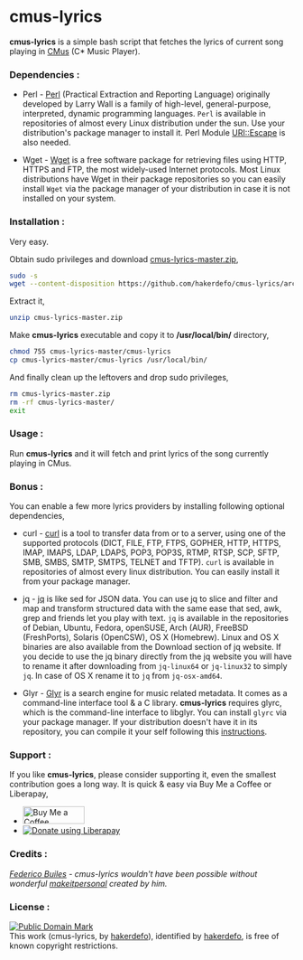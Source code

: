 # cmus-lyrics
**cmus-lyrics** is a simple bash script that fetches the lyrics of current song playing in [CMus] (C* Music Player).


### Dependencies :
- Perl - [Perl] (Practical Extraction and Reporting Language) originally developed by Larry Wall is a family of high-level, general-purpose, interpreted, dynamic programming languages. `Perl` is available in repositories of almost every Linux distribution under the sun. Use your distribution's package manager to install it. Perl Module [URI::Escape] is also needed.

- Wget - [Wget] is a free software package for retrieving files using HTTP, HTTPS and FTP, the most widely-used Internet protocols. Most Linux distributions have Wget in their package repositories so you can easily install `Wget` via the package manager of your distribution in case it is not installed on your system.


### Installation :
Very easy.

Obtain sudo privileges and download [cmus-lyrics-master.zip],

```sh
sudo -s
wget --content-disposition https://github.com/hakerdefo/cmus-lyrics/archive/master.zip
```

Extract it,

```sh
unzip cmus-lyrics-master.zip
```

Make **cmus-lyrics** executable and copy it to **/usr/local/bin/** directory,

 ```sh
chmod 755 cmus-lyrics-master/cmus-lyrics
cp cmus-lyrics-master/cmus-lyrics /usr/local/bin/
```

And finally clean up the leftovers and drop sudo privileges,

```sh
rm cmus-lyrics-master.zip
rm -rf cmus-lyrics-master/
exit
```


### Usage :
Run **cmus-lyrics** and it will fetch and print lyrics of the song currently playing in CMus.


### Bonus :
You can enable a few more lyrics providers by installing following optional dependencies,
- curl - [curl] is a tool to transfer data from or to a server, using one of the supported protocols (DICT, FILE, FTP, FTPS, GOPHER, HTTP, HTTPS, IMAP, IMAPS, LDAP, LDAPS, POP3, POP3S, RTMP, RTSP, SCP, SFTP, SMB, SMBS, SMTP, SMTPS, TELNET and TFTP). `curl` is available in repositories of almost every linux distribution. You can easily install it from your package manager.

- jq - [jq] is like sed for JSON data. You can use jq to slice and filter and map and transform structured data with the same ease that sed, awk, grep and friends let you play with text. `jq` is available in the repositories of Debian, Ubuntu, Fedora, openSUSE, Arch (AUR), FreeBSD (FreshPorts), Solaris (OpenCSW), OS X (Homebrew). Linux and OS X binaries are also available from the Download section of jq website. If you decide to use the jq binary directly from the jq website you will have to rename it after downloading from `jq-linux64` or `jq-linux32` to simply `jq`. In case of OS X rename it to `jq` from `jq-osx-amd64`.

- Glyr - [Glyr] is a search engine for music related metadata. It comes as a command-line interface tool & a C library. **cmus-lyrics** requires glyrc, which is the command-line interface to libglyr. You can install `glyrc` via your package manager. If your distribution doesn't have it in its repository, you can compile it your self following this [instructions].


### Support :
If you like **cmus-lyrics**, please consider supporting it, even the smallest contribution goes a long way. It is quick & easy via Buy Me a Coffee or Liberapay,  
- <a href="https://www.buymeacoffee.com/hakerdefo" target="_blank"><img src="https://cdn.buymeacoffee.com/buttons/v2/default-yellow.png" alt="Buy Me a Coffee" height="31" width="109"></a>  
- <noscript><a href="https://liberapay.com/hakerdefo/donate"><img alt="Donate using Liberapay" src="https://liberapay.com/assets/widgets/donate.svg"></a></noscript>  


### Credits :
_[Federico Builes] - cmus-lyrics wouldn't have been possible without wonderful [makeitpersonal] created by him._


### License :
[![Public Domain Mark](http://i.creativecommons.org/p/mark/1.0/88x31.png)](http://creativecommons.org/publicdomain/mark/1.0/)  
This work (<span property="dct:title">cmus-lyrics</span>, by [<span property="dct:title">hakerdefo</span>](https://github.com/hakerdefo/cmus-lyrics)), identified by [<span property="dct:title">hakerdefo</span>](https://hakerdefo.blogspot.com), is free of known copyright restrictions.


[perl]:https://www.perl.org
[URI::Escape]:http://search.cpan.org/dist/URI/lib/URI/Escape.pm
[Wget]:https://www.gnu.org/software/wget/
[cmus-lyrics-master.zip]:https://github.com/hakerdefo/cmus-lyrics/archive/master.zip
[CMus]:https://cmus.github.io
[curl]:http://curl.haxx.se
[jq]:https://stedolan.github.io/jq/
[Glyr]:https://github.com/sahib/glyr
[instructions]:https://github.com/sahib/glyr/wiki/Compiling
[Federico Builes]:https://github.com/febuiles
[makeitpersonal]:https://github.com/febuiles/makeitpersonal
